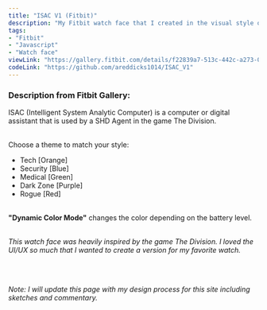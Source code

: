 ```yaml
---
title: "ISAC V1 (Fitbit)"
description: "My Fitbit watch face that I created in the visual style of The Division HUD and menu interfaces."
tags:
- "Fitbit"
- "Javascript"
- "Watch face"
viewLink: "https://gallery.fitbit.com/details/f22839a7-513c-442c-a273-03ba5c4f144f"
codeLink: "https://github.com/areddicks1014/ISAC_V1"
---
```


### Description from Fitbit Gallery:
ISAC (Intelligent System Analytic Computer) is a computer or digital assistant that is used by a SHD Agent in the game The Division.
<br/><br/>

Choose a theme to match your style:
- Tech \[Orange\]
- Security \[Blue\]
- Medical \[Green\]
- Dark Zone \[Purple\]
- Rogue \[Red\]
<br/><br/>

**"Dynamic Color Mode"** changes the color depending on the battery level.
<br/><br/>

*This watch face was heavily inspired by the game The Division. I loved the UI/UX so much that I wanted to create a version for my favorite watch.*

<br><br>

*Note: I will update this page with my design process for this site including sketches and commentary.*